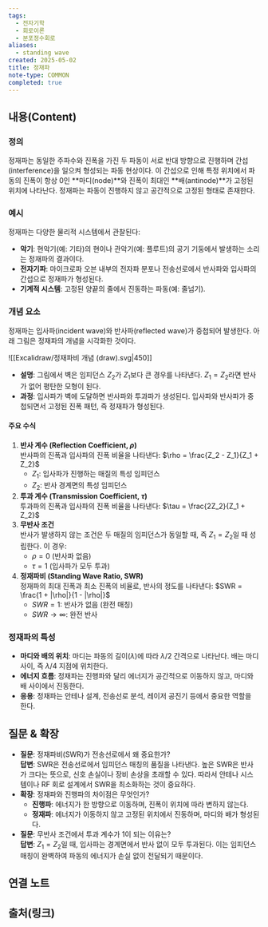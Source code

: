 ```yaml
---
tags:
  - 전자기학
  - 회로이론
  - 분포정수회로
aliases:
  - standing wave
created: 2025-05-02
title: 정재파
note-type: COMMON
completed: true
---
```


## 내용(Content)

### 정의

정재파는 동일한 주파수와 진폭을 가진 두 파동이 서로 반대 방향으로 진행하며 간섭(interference)을 일으켜 형성되는 파동 현상이다. 이 간섭으로 인해 특정 위치에서 파동의 진폭이 항상 0인 **마디(node)**와 진폭이 최대인 **배(antinode)**가 고정된 위치에 나타난다. 정재파는 파동이 진행하지 않고 공간적으로 고정된 형태로 존재한다.

### 예시

정재파는 다양한 물리적 시스템에서 관찰된다:

- **악기**: 현악기(예: 기타)의 현이나 관악기(예: 플루트)의 공기 기둥에서 발생하는 소리는 정재파의 결과이다.
- **전자기파**: 마이크로파 오븐 내부의 전자파 분포나 전송선로에서 반사파와 입사파의 간섭으로 정재파가 형성된다.
- **기계적 시스템**: 고정된 양끝의 줄에서 진동하는 파동(예: 줄넘기).

### 개념 요소

정재파는 입사파(incident wave)와 반사파(reflected wave)가 중첩되어 발생한다. 아래 그림은 정재파의 개념을 시각화한 것이다.

![[Excalidraw/정재파비 개념 (draw).svg|450]]

- **설명**: 그림에서 벽은 임피던스 $Z_2$가 $Z_1$보다 큰 경우를 나타낸다. $Z_1 = Z_2$라면 반사가 없어 평탄한 모형이 된다.
- **과정**: 입사파가 벽에 도달하면 반사파와 투과파가 생성된다. 입사파와 반사파가 중첩되면서 고정된 진폭 패턴, 즉 정재파가 형성된다.
#### 주요 수식

1. **반사 계수 (Reflection Coefficient, $\rho$)**  
    반사파의 진폭과 입사파의 진폭 비율을 나타낸다: $\rho = \frac{Z_2 - Z_1}{Z_1 + Z_2}$
    - $Z_1$: 입사파가 진행하는 매질의 특성 임피던스
    - $Z_2$: 반사 경계면의 특성 임피던스
2. **투과 계수 (Transmission Coefficient, $\tau$)**  
    투과파의 진폭과 입사파의 진폭 비율을 나타낸다: $\tau = \frac{2Z_2}{Z_1 + Z_2}$
3. **무반사 조건**  
    반사가 발생하지 않는 조건은 두 매질의 임피던스가 동일할 때, 즉 $Z_1 = Z_2$일 때 성립한다. 이 경우:
    - $\rho = 0$ (반사파 없음)
    - $\tau = 1$ (입사파가 모두 투과)
4. **정재파비 (Standing Wave Ratio, SWR)**  
    정재파의 최대 진폭과 최소 진폭의 비율로, 반사의 정도를 나타낸다: $SWR = \frac{1 + |\rho|}{1 - |\rho|}$
    - $SWR = 1$: 반사가 없음 (완전 매칭)
    - $SWR \to \infty$: 완전 반사

### 정재파의 특성

- **마디와 배의 위치**: 마디는 파동의 길이($\lambda$)에 따라 $\lambda/2$ 간격으로 나타난다. 배는 마디 사이, 즉 $\lambda/4$ 지점에 위치한다.
- **에너지 흐름**: 정재파는 진행파와 달리 에너지가 공간적으로 이동하지 않고, 마디와 배 사이에서 진동한다.
- **응용**: 정재파는 안테나 설계, 전송선로 분석, 레이저 공진기 등에서 중요한 역할을 한다.

## 질문 & 확장

- **질문**: 정재파비(SWR)가 전송선로에서 왜 중요한가?  
    **답변**: SWR은 전송선로에서 임피던스 매칭의 품질을 나타낸다. 높은 SWR은 반사가 크다는 뜻으로, 신호 손실이나 장비 손상을 초래할 수 있다. 따라서 안테나 시스템이나 RF 회로 설계에서 SWR을 최소화하는 것이 중요하다.
- **확장**: 정재파와 진행파의 차이점은 무엇인가?
    - **진행파**: 에너지가 한 방향으로 이동하며, 진폭이 위치에 따라 변하지 않는다.
    - **정재파**: 에너지가 이동하지 않고 고정된 위치에서 진동하며, 마디와 배가 형성된다.
- **질문**: 무반사 조건에서 투과 계수가 1이 되는 이유는?  
    **답변**: $Z_1 = Z_2$일 때, 입사파는 경계면에서 반사 없이 모두 투과된다. 이는 임피던스 매칭이 완벽하여 파동의 에너지가 손실 없이 전달되기 때문이다.

## 연결 노트

## 출처(링크)

